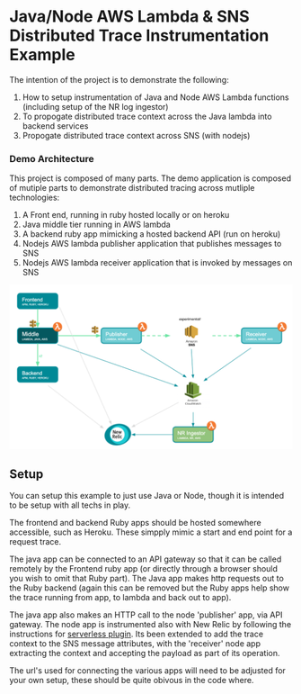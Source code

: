 # Java/Node AWS Lambda & SNS Distributed Trace Instrumentation Example

The intention of the project is to demonstrate the following:

1. How to setup instrumentation of Java and Node AWS Lambda functions (including setup of the NR log ingestor)
2. To propogate distributed trace context across the Java lambda into backend services
3. Propogate distributed trace context across SNS (with nodejs)



### Demo Architecture

This project is composed of many parts. The demo application is composed of mutiple parts to demonstrate distributed tracing across mutliple technologies: 

1. A Front end, running in ruby hosted locally or on heroku
2. Java middle tier running in AWS lambda
3. A backend ruby app mimicking a hosted backend API (run on heroku)
4. Nodejs AWS lambda publisher application that publishes messages to SNS
5. Nodejs AWS lambda receiver application that is invoked by messages on SNS



![Example app architecture](docs/lambda-architecture.png)



## Setup
You can setup this example to just use Java or Node, though it is intended to be setup with all techs in play.

The frontend and backend Ruby apps should be hosted somewhere accessible, such as Heroku. These simpply mimic a start and end point for a request trace.

The java app can be connected to an API gateway so that it can be called remotely by the Frontend ruby app (or directly through a browser should you wish to omit that Ruby part). The Java app makes http requests out to the Ruby backend (again this can be removed but the Ruby apps help show the trace running from app, to lambda and back out to app). 

The java app also makes an HTTP call to the node 'publisher' app, via API gateway. The node app is instrumented also with New Relic by following the instructions for [serverless plugin](https://docs.newrelic.com/docs/serverless-function-monitoring/aws-lambda-monitoring/get-started/enable-new-relic-monitoring-aws-lambda#serverless-plugin). Its been extended to add the trace context to the SNS message attributes, with the 'receiver' node app extracting the context and accepting the payload as part of its operation.

The url's used for connecting the various apps will need to be adjusted for your own setup, these should be quite obivous in the code where.

